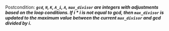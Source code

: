 Postcondition: ***`gcd`, `N`, `K`, `A_i`, `A`, `max_divisor` are integers with adjustments based on the loop conditions. If i * i is not equal to gcd, then `max_divisor` is updated to the maximum value between the current `max_divisor` and gcd divided by i.***